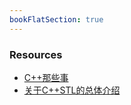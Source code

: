 ```yaml
---
bookFlatSection: true
---
```


### Resources
- [C++那些事](https://github.com/Light-City/CPlusPlusThings)
- [关于C++STL的总体介绍](https://cui-jiacai.gitbook.io/c++-stl-tutorial/)
